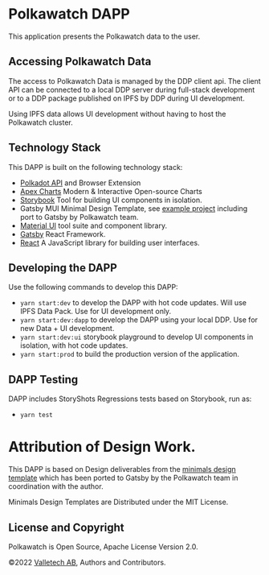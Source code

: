 # Polkawatch DAPP

This application presents the Polkawatch data to the user. 

## Accessing Polkawatch Data

The access to Polkawatch Data is managed by the DDP client api. The client API can be connected to a local DDP server
during full-stack development or to a DDP package published on IPFS by DDP during UI development. 

Using IPFS data allows UI development without having to host the Polkawatch cluster.

## Technology Stack

This DAPP is built on the following technology stack:

- [Polkadot API](https://polkadot.js.org/docs/api/) and Browser Extension
- [Apex Charts](https://apexcharts.com/)  Modern & Interactive Open-source Charts
- [Storybook](https://storybook.js.org/) Tool for building UI components in isolation.
- Gatsby MUI Minimal Design Template, see [example project](https://gitlab.com/polkawatch/gatsby-mui-minimal) including 
port to Gatsby by Polkawatch team.
- [Material UI](https://mui.com/) tool suite and component library.
- [Gatsby](https://www.gatsbyjs.com/) React Framework. 
- [React](https://reactjs.org/) A JavaScript library for building user interfaces.

## Developing the DAPP

Use the following commands to develop this DAPP:

- ```yarn start:dev``` to develop the DAPP with hot code updates. Will use IPFS Data Pack. Use for UI development only.
- ```yarn start:dev:dapp``` to develop the DAPP using your local DDP. Use for new Data + UI development.
- ```yarn start:dev:ui``` storybook playground to develop UI components in isolation, with hot code updates.
- ```yarn start:prod``` to build the production version of the application. 

## DAPP Testing

DAPP includes StoryShots Regressions tests based on Storybook, run as:

- ```yarn test```

# Attribution of Design Work.

This DAPP is based on Design deliverables from the 
[minimals design template](https://github.com/minimal-ui-kit/material-kit-react) which has been ported to Gatsby by the 
Polkawatch team in coordination with the author. 

Minimals Design Templates are Distributed under the MIT License.

## License and Copyright

Polkawatch is Open Source, Apache License Version 2.0.

©2022 [Valletech AB](https://valletech.eu), Authors and Contributors.


